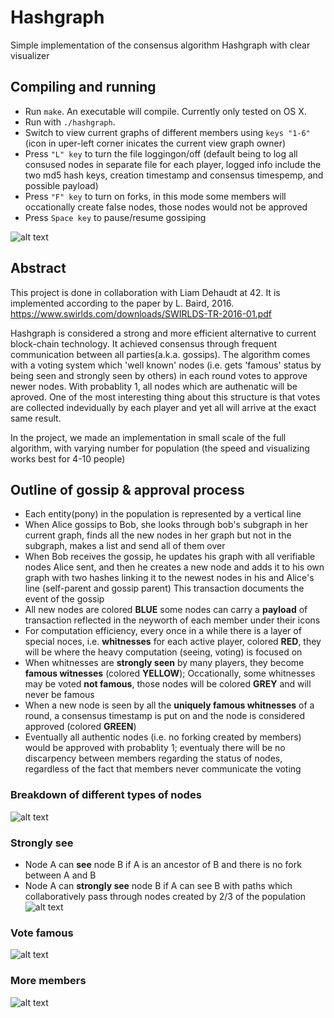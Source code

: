 # Hashgraph
Simple implementation of the consensus algorithm Hashgraph with clear visualizer

## Compiling and running
- Run `make`. An executable will compile. Currently only tested on OS X.
- Run with `./hashgraph`.
- Switch to view current graphs of different members using `keys "1-6"` (icon in uper-left corner inicates the current view graph owner)
- Press `"L" key` to turn the file loggingon/off (default being to log all consused nodes in separate file for each player, logged info include the two md5 hash keys, creation timestamp and consensus timespemp, and possible payload)
- Press `"F" key` to turn on forks, in this mode some members will occationally create false nodes, those nodes would not be approved
- Press `Space key` to pause/resume gossiping

![alt text](https://github.com/conanwu777/hashgraph/blob/master/1.png)

## Abstract
This project is done in collaboration with Liam Dehaudt at 42. It is implemented according to the paper by L. Baird, 2016.
https://www.swirlds.com/downloads/SWIRLDS-TR-2016-01.pdf

Hashgraph is considered a strong and more efficient alternative to current block-chain technology. It achieved consensus through frequent communication between all parties(a.k.a. gossips). The algorithm comes with a voting system which 'well known' nodes (i.e. gets 'famous' status by being seen and strongly seen by others) in each round votes to approve newer nodes. With probablity 1, all nodes which are authenatic will be aproved. One of the most interesting thing about this structure is that votes are collected indevidually by each player and yet all will arrive at the exact same result.

In the project, we made an implementation in small scale of the full algorithm, with varying number for population (the speed and visualizing works best for 4-10 people)

## Outline of gossip & approval process
- Each entity(pony) in the population is represented by a vertical line
- When Alice gossips to Bob, she looks through bob's subgraph in her current graph, finds all the new nodes in her graph but not in the subgraph, makes a list and send all of them over
- When Bob receives the gossip, he updates his graph with all verifiable nodes Alice sent, and then he creates a new node and adds it to his own graph with two hashes linking it to the newest nodes in his and Alice's line (self-parent and gossip parent) This transaction documents the event of the gossip
- All new nodes are colored **BLUE** some nodes can carry a **payload** of transaction reflected in the neyworth of each member under their icons
- For computation efficiency, every once in a while there is a layer of special noces, i.e. **whitnesses** for each active player, colored **RED**, they will be where the heavy computation (seeing, voting) is focused on
- When whitnesses are **strongly seen** by many players, they become **famous witnesses** (colored **YELLOW**); Occationally, some whitnesses may be voted **not famous**, those nodes will be colored **GREY** and will never be famous
- When a new node is seen by all the **uniquely famous whitnesses** of a round, a consensus timestamp is put on and the node is considered approved (colored **GREEN**)
- Eventually all authentic nodes (i.e. no forking created by members) would be approved with probablity 1; eventualy there will be no discarpency between members regarding the status of nodes, regardless of the fact that members never communicate the voting

### Breakdown of different types of nodes
![alt text](https://github.com/conanwu777/hashgraph/blob/master/5.jpg)

### Strongly see
- Node A can **see** node B if A is an ancestor of B and there is no fork between A and B
- Node A can **strongly see** node B if A can see B with paths which collaboratively pass through nodes created by 2/3 of the population
![alt text](https://github.com/conanwu777/hashgraph/blob/master/3.jpg)

### Vote famous
![alt text](https://github.com/conanwu777/hashgraph/blob/master/4.jpg)

### More members
![alt text](https://github.com/conanwu777/hashgraph/blob/master/2.jpg)
